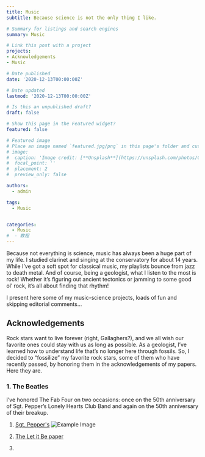 ```yaml
---
title: Music
subtitle: Because science is not the only thing I like. 

# Summary for listings and search engines
summary: Music

# Link this post with a project
projects:
- Acknowledgements
- Music

# Date published
date: '2020-12-13T00:00:00Z'

# Date updated
lastmod: '2020-12-13T00:00:00Z'

# Is this an unpublished draft?
draft: false

# Show this page in the Featured widget?
featured: false

# Featured image
# Place an image named `featured.jpg/png` in this page's folder and customize its options here.
# image:
#  caption: 'Image credit: [**Unsplash**](https://unsplash.com/photos/CpkOjOcXdUY)'
#  focal_point: ''
#  placement: 2
#  preview_only: false

authors:
  - admin

tags:
  - Music


categories:
  - Music
#  - 教程
---
```


Because not everything is science, music has always been a huge part of my life. I studied clarinet and singing at the conservatory for about 14 years. While I’ve got a soft spot for classical music, my playlists bounce from jazz to death metal. And of course, being a geologist, what I listen to the most is rock! Whether it’s figuring out ancient tectonics or jamming to some good ol’ rock, it’s all about finding that rhythm!

I present here some of my music-science projects, loads of fun and skipping editorial comments...

## Acknowledgements
Rock stars want to live forever (right, Gallaghers?), and we all wish our favorite ones could stay with us as long as possible. As a geologist, I’ve learned how to understand life that’s no longer here through fossils. So, I decided to “fossilize” my favorite rock stars, some of them who have recently passed, by honoring them in the acknowledgements of my papers. Here they are.

### 1. The Beatles
I’ve honored The Fab Four on two occasions: once on the 50th anniversary of Sgt. Pepper’s Lonely Hearts Club Band and again on the 50th anniversary of their breakup.

1. [Sgt. Pepper's](/publication/2017-pastor-galan-jibg/)
![Example Image](example.png)

2. [The Let it Be paper](https://danielpastorgalan.com/publication/2020-pastor-galan-se/)
3.


